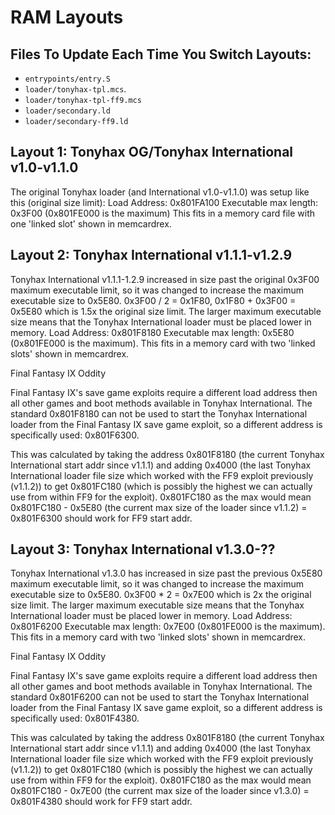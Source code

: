 # RAM Layouts

## Files To Update Each Time You Switch Layouts:

*   `entrypoints/entry.S`
*   `loader/tonyhax-tpl.mcs`.
*   `loader/tonyhax-tpl-ff9.mcs`
*   `loader/secondary.ld`
*   `loader/secondary-ff9.ld`

## Layout 1: Tonyhax OG/Tonyhax International v1.0-v1.1.0

The original Tonyhax loader (and International v1.0-v1.1.0) was setup like this (original size limit):
Load Address: 0x801FA100
Executable max length: 0x3F00 (0x801FE000 is the maximum)
This fits in a memory card file with one 'linked slot' shown in memcardrex.

## Layout 2: Tonyhax International v1.1.1-v1.2.9

Tonyhax International v1.1.1-1.2.9 increased in size past the original 0x3F00 maximum executable limit, so it was changed to increase the maximum executable size to 0x5E80. 0x3F00 / 2 = 0x1F80, 0x1F80 + 0x3F00 = 0x5E80 which is 1.5x the original size limit. The larger maximum executable size means that the Tonyhax International loader must be placed lower in memory.
Load Address: 0x801F8180
Executable max length: 0x5E80 (0x801FE000 is the maximum).
This fits in a memory card with two 'linked slots' shown in memcardrex.

Final Fantasy IX Oddity

Final Fantasy IX's save game exploits require a different load address then all other games and boot methods available in Tonyhax International. The standard 0x801F8180 can not be used to start the Tonyhax International loader from the Final Fantasy IX save game exploit, so a different address is specifically used: 0x801F6300. 

This was calculated by taking the address 0x801F8180 (the current Tonyhax International start addr since v1.1.1) and adding 0x4000 (the last Tonyhax International loader file size which worked with the FF9 exploit previously (v1.1.2)) to get 0x801FC180 (which is possibly the highest we can actually use from within FF9 for the exploit). 0x801FC180 as the max would mean 0x801FC180 - 0x5E80 (the current max size of the loader since v1.1.2) = 0x801F6300 should work for FF9 start addr.

## Layout 3: Tonyhax International v1.3.0-??

Tonyhax International v1.3.0 has increased in size past the previous 0x5E80 maximum executable limit, so it was changed to increase the maximum executable size to 0x5E80. 0x3F00 * 2 = 0x7E00 which is 2x the original size limit. The larger maximum executable size means that the Tonyhax International loader must be placed lower in memory.
Load Address: 0x801F6200
Executable max length: 0x7E00 (0x801FE000 is the maximum).
This fits in a memory card with two 'linked slots' shown in memcardrex.

Final Fantasy IX Oddity

Final Fantasy IX's save game exploits require a different load address then all other games and boot methods available in Tonyhax International. The standard 0x801F6200 can not be used to start the Tonyhax International loader from the Final Fantasy IX save game exploit, so a different address is specifically used: 0x801F4380. 

This was calculated by taking the address 0x801F8180 (the current Tonyhax International start addr since v1.1.1) and adding 0x4000 (the last Tonyhax International loader file size which worked with the FF9 exploit previously (v1.1.2)) to get 0x801FC180 (which is possibly the highest we can actually use from within FF9 for the exploit). 0x801FC180 as the max would mean 0x801FC180 - 0x7E00 (the current max size of the loader since v1.3.0) = 0x801F4380 should work for FF9 start addr.


